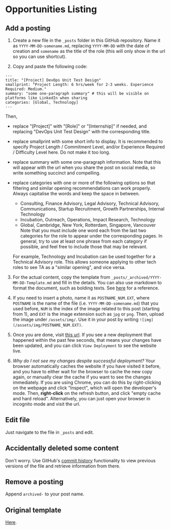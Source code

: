 # Opportunities Listing

## Add a posting

1. Create a new file in the `_posts` folder in this GitHub repository. Name it as `YYYY-MM-DD-somename.md`, replacing `YYYY-MM-DD` with the date of creation and `somename` as the title of the role (this will only show in the url so you can use shortcut). 

2. Copy and paste the following code:
```
---
title: "[Project] DevOps Unit Test Design"
smallprint: "Project Length: 6 hrs/week for 2-3 weeks. Experience Required: Medium."
summary: "some one-paragraph summary" # this will be visible on platforms like LinkedIn when sharing
categories: [Global, Technology]
---
``` 
Then,
- replace "\[Project\]" with "\[Role\]" or "\[Internship\]" if needed, and replacing "DevOps Unit Test Design" with the corresponding title.
- replace smallprint with some short info to display. It is recommended to specify Project Length / Commitment Level, and/or Experience Required / Difficulty Level here. Do not make it too long.
- replace summary with some one-paragraph information. Note that this will appear with the url when you share the post on social media, so write something succinct and compelling.
- replace categories with one or more of the following options so that filtering and similar opening recommendations can work properly. Always capitalise the words and keep the space in between.
    - Consulting, Finance Advisory, Legal Advisory, Technical Advisory, Communications, Startup Recruitment, Growth Partnerships, Internal Technology
    - Incubation, Outreach, Operations, Impact Research, Technology
    - Global, Cambridge, New York, Rotterdam, Singapore, Vancouver
  Note that you must include one word each from the last two categories for the role to appear under the corresponding pages. In general, try to use at least one phrase from each category if possible, and feel free to include those that may be relevant.
  
  For example, Technology and Incubation can be used together for a Technical Advisory role. This allows someone applying to other tech roles to see TA as a "similar opening", and vice versa.

3. For the actual content, copy the template from `_posts/_archived/YYYY-MM-DD-Template.md` and fill in the details. You can also use markdown to format the document, such as bolding texts. See [here](https://guides.github.com/features/mastering-markdown/) for a reference.

4. If you need to insert a photo, name it as `POSTNAME_NUM.EXT`, where `POSTNAME` is the name of the file (i.e. `YYYY-MM-DD-somename.md`) that you used before, `NUM` is the index of the image related to this post (starting from 1), and `EXT` is the image extension such as `jpg` or `png`. Then, upload the image under `/assets/img/`. Use it in your post by writing `![img](/assets/img/POSTNAME_NUM.EXT)`.

5. Once you are done, visit [this url](https://github.com/Bridges-for-Enterprise/Bridges-for-Enterprise.github.io/deployments/activity_log?environment=github-pages). If you see a new deployment that happened within the past few seconds, that means your changes have been updated, and you can click `View Deployment` to see the website live. 

6. *Why do I not see my changes despite successful deployment?* Your browser automatically caches the website if you have visited it before, and you have to either wait for the browser to cache the new copy again, or manually clear the cache if you want to see the changes immediately. If you are using Chrome, you can do this by right-clicking on the webpage and click "Inspect", which will open the developer's mode. Then, **right-click** on the refresh button, and click "empty cache and hard reload". Alternatively, you can just open your browser in incognito mode and visit the url.

## Edit file
Just navigate to the file in `_posts` and edit.
## Accidentally deleted some content
Don't worry. Use GitHub's [commit history](https://docs.github.com/en/github/committing-changes-to-your-project/differences-between-commit-views) functionality to view previous versions of the file and retrieve information from there.
## Remove a posting
Append `archived-` to your post name.
## Original template

[Here](https://docs.unbound.studio/guia-jekyll-helpdesk-theme/).
